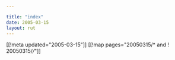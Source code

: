 ```yaml
---

title: "index"
date: 2005-03-15
layout: rut
---
```


[[!meta updated="2005-03-15"]]
[[!map pages="20050315/* and ! 20050315/*/*"]]
